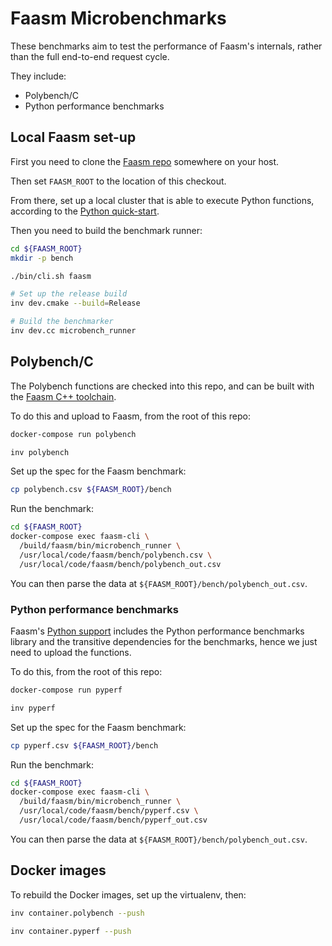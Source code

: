 # Faasm Microbenchmarks

These benchmarks aim to test the performance of Faasm's internals, rather than
the full end-to-end request cycle.

They include:

- Polybench/C
- Python performance benchmarks

## Local Faasm set-up

First you need to clone the [Faasm repo](https://github.com/faasm/faasm)
somewhere on your host.

Then set `FAASM_ROOT` to the location of this checkout.

From there, set up a local cluster that is able to execute Python functions,
according to the [Python
quick-start](https://github.com/faasm/faasm/blob/master/docs/python.md).

Then you need to build the benchmark runner:

```bash
cd ${FAASM_ROOT}
mkdir -p bench

./bin/cli.sh faasm

# Set up the release build
inv dev.cmake --build=Release

# Build the benchmarker
inv dev.cc microbench_runner
```

## Polybench/C

The Polybench functions are checked into this repo, and can be built with the
[Faasm C++ toolchain](https://github.com/faasm/cpp).

To do this and upload to Faasm, from the root of this repo:

```bash
docker-compose run polybench

inv polybench
```

Set up the spec for the Faasm benchmark:

```bash
cp polybench.csv ${FAASM_ROOT}/bench
```

Run the benchmark:

```bash
cd ${FAASM_ROOT}
docker-compose exec faasm-cli \
  /build/faasm/bin/microbench_runner \
  /usr/local/code/faasm/bench/polybench.csv \
  /usr/local/code/faasm/bench/polybench_out.csv
```

You can then parse the data at `${FAASM_ROOT}/bench/polybench_out.csv`.

### Python performance benchmarks

Faasm's [Python support](https://github.com/faasm/python) includes the Python
performance benchmarks library and the transitive dependencies for the
benchmarks, hence we just need to upload the functions.

To do this, from the root of this repo:

```bash
docker-compose run pyperf

inv pyperf
```

Set up the spec for the Faasm benchmark:

```bash
cp pyperf.csv ${FAASM_ROOT}/bench
```

Run the benchmark:

```bash
cd ${FAASM_ROOT}
docker-compose exec faasm-cli \
  /build/faasm/bin/microbench_runner \
  /usr/local/code/faasm/bench/pyperf.csv \
  /usr/local/code/faasm/bench/pyperf_out.csv
```

You can then parse the data at `${FAASM_ROOT}/bench/polybench_out.csv`.

## Docker images

To rebuild the Docker images, set up the virtualenv, then:

```bash
inv container.polybench --push

inv container.pyperf --push
```

